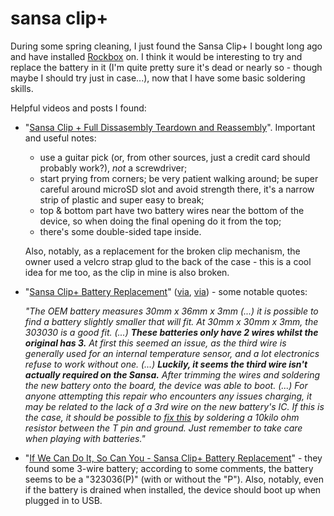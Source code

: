 # sansa clip+

During some spring cleaning,
I just found the Sansa Clip+
I bought long ago and have installed [Rockbox](https://www.rockbox.org) on.
I think it would be interesting to try and
replace the battery in it
(I'm quite pretty sure it's dead or nearly so -
though maybe I should try just in case...),
now that I have some basic soldering skills.

Helpful videos and posts I found:

- "[Sansa Clip + Full Dissasembly Teardown and Reassembly](https://youtu.be/beMcITVdZcE)".
  Important and useful notes:
  - use a guitar pick (or, from other sources, just a credit card should probably work?),
    _not_ a screwdriver;
  - start prying from corners; be very patient walking around;
    be super careful around microSD slot and avoid strength there,
    it's a narrow strip of plastic and super easy to break;
  - top & bottom part have two battery wires near the bottom of the device,
    so when doing the final opening do it from the top;
  - there's some double-sided tape inside.
 
  Also, notably, as a replacement for the broken clip mechanism,
  the owner used a velcro strap glud to the back of the case -
  this is a cool idea for me too, as the clip in mine is also broken.

- "[Sansa Clip+ Battery Replacement](https://web.archive.org/web/20190512092935/http://connor-brooks.com/sansa-battery.html)"
  ([via](https://hackaday.com/2018/11/21/battery-swap-keeps-sansa-clip-chugging/),
  [via](https://hackaday.com/tag/sansa-clip/)) -
  some notable quotes:
  
  _"The OEM battery measures 30mm x 36mm x 3mm (...)
  it is possible to find a battery slightly smaller that will fit. At 30mm x 30mm x 3mm, the 303030 is a good fit. (...)
  **These batteries only have 2 wires whilst the original has 3.**
  At first this seemed an issue, as the third wire is generally used for an internal temperature sensor,
  and a lot electronics refuse to work without one. (...)
  **Luckily, it seems the third wire isn't actually required on the Sansa.**
  After trimming the wires and soldering the new battery onto the board, the device was able to boot. (...)
  For anyone attempting this repair who encounters any issues charging,
  it may be related to the lack of a 3rd wire on the new battery's IC.
  If this is the case, it should be possible to
  [fix this](https://electronics.stackexchange.com/questions/152053/replace-3-wires-tablet-battery-with-2-wires-one/152058#152058)
  by soldering a 10kilo ohm resistor between the T pin and ground.
  Just remember to take care when playing with batteries."_

- "[If We Can Do It, So Can You - Sansa Clip+ Battery Replacement](https://youtu.be/ramuFlFGSr8)" -
  they found some 3-wire battery;
  according to some comments,
  the battery seems to be a "323036(P)" (with or without the "P").
  Also, notably, even if the battery is drained when installed,
  the device should boot up when plugged in to USB.
